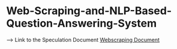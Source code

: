 # Web-Scraping-and-NLP-Based-Question-Answering-System

--> Link to the Speculation Document
[Webscraping Document](https://docs.google.com/document/d/1TaU3F5vPhzmhvdBaMNm04YHC0SXJWEYFsyU_H8OTkZY/edit?tab=t.0)
